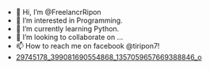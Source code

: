 - 👋 Hi, I’m @FreelancrRipon
- 👀 I’m interested in Programming.
- 🌱 I’m currently learning Python.
- 💞️ I’m looking to collaborate on ...
- 📫 How to reach me on facebook @tiripon7!
- [29745178_399081690554868_1357059657669388846_o](https://github.com/FreelancrRipon/FreelancrRipon/assets/133824688/e308c0b4-c0ef-4704-aa67-a21075d98e97)


<!---
FreelancrRipon/FreelancrRipon is a ✨ special ✨ repository because its `README.md` (this file) appears on your GitHub profile.
You can click the Preview link to take a look at your changes.
--->
